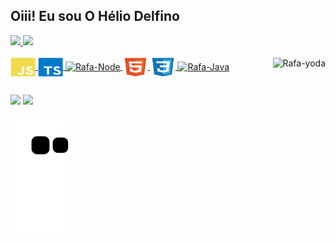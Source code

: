 ## Oiii! Eu sou O Hélio Delfino
 <div>
  <a href="https://github.com/HelioHD">
  <img height="180em" src="https://github-readme-stats.vercel.app/api?username=HelioHD&show_icons=true&theme=dracula&include_all_commits=true&count_private=true"/>
  <img height="130em" src="https://github-readme-stats.vercel.app/api/top-langs/?username=HelioHD&layout=compact&langs_count=16&theme=dracula"/>
</div>
<div style="display: inline_block"><br>
  <img align="center" alt="Rafa-Js" height="30" width="40" src="https://raw.githubusercontent.com/devicons/devicon/master/icons/javascript/javascript-plain.svg">
  <img align="center" alt="Rafa-Ts" height="30" width="40" src="https://raw.githubusercontent.com/devicons/devicon/master/icons/typescript/typescript-plain.svg">
  <img align="center" alt="Rafa-Node" height="30" width="40" src="https://upload.wikimedia.org/wikipedia/commons/d/d9/Node.js_logo.svg">
  <img align="center" alt="Rafa-HTML" height="30" width="40" src="https://raw.githubusercontent.com/devicons/devicon/master/icons/html5/html5-original.svg">
  <img align="center" alt="Rafa-CSS" height="30" width="40" src="https://raw.githubusercontent.com/devicons/devicon/master/icons/css3/css3-original.svg">
  <img align="center" alt="Rafa-Java" height="40" width="30" src="https://upload.wikimedia.org/wikipedia/pt/thumb/3/30/Java_programming_language_logo.svg/320px-Java_programming_language_logo.svg.png">
  <img align="right" alt="Rafa-yoda" src="https://media.tenor.com/images/dc545e5a0f93c9b2bf1d4f0af54ebbff/tenor.gif">
</div>
  
  ##
<div> 
  
  <a href = "mailto: helhinho10@gmail.com"><img src="https://img.shields.io/badge/-Gmail-%23333?style=for-the-badge&logo=gmail&logoColor=white" target="_blank"></a>
  <a href="https://www.linkedin.com/in/helio-delfino/" target="_blank"><img src="https://img.shields.io/badge/-LinkedIn-%230077B5?style=for-the-badge&logo=linkedin&logoColor=white" target="_blank"></a> 
 
  ![Snake animation](https://github.com/rafaballerini/rafaballerini/blob/output/github-contribution-grid-snake.svg)
 
</div>
